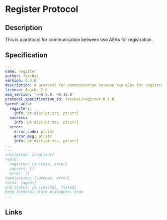 # Register Protocol

## Description

This is a protocol for communication between two AEAs for registration.

## Specification

```yaml
---
name: register
author: fetchai
version: 0.4.0
description: A protocol for communication between two AEAs for registration.
license: Apache-2.0
aea_version: '>=0.9.0, <0.10.0'
protocol_specification_id: fetchai/register:0.1.0
speech_acts:
  register:
    info: pt:dict[pt:str, pt:str]
  success:
    info: pt:dict[pt:str, pt:str]
  error:
    error_code: pt:int
    error_msg: pt:str
    info: pt:dict[pt:str, pt:str]
...
---
initiation: [register]
reply:
  register: [success, error]
  success: []
  error: []
termination: [success, error]
roles: {agent}
end_states: [successful, failed]
keep_terminal_state_dialogues: true
...
```

## Links
